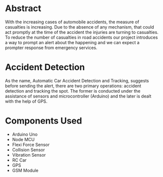 # Abstract

With the increasing cases of automobile accidents, the measure of casualties is increasing.
Due to the absence of any mechanism, that could act promptly at the time of the accident the injuries
are turning to casualties. To reduce the number of casualties in road accidents our project introduces a
way to prompt an alert about the happening and we can expect a prompter response from emergency
services.

# Accident Detection

As the name, Automatic Car Accident Detection and Tracking, suggests before sending the alert, there are two primary operations: accident detection and tracking the spot. The former is conducted under the assistance of sensors and microcontroller (Arduino) and the later is dealt with the help of GPS.

# Components Used

- Arduino Uno 
- Node MCU
- Flexi Force Sensor
- Collision Sensor
- Vibration Sensor
- RC Car
- GPS 
- GSM Module

